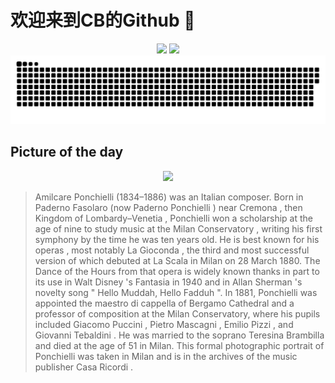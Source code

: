 
# 欢迎来到CB的Github 👋

<div align="center">
  <img height="137px" src="https://github-readme-stats.vercel.app/api?username=SuperCB&show_icons=true&theme=radical" />
  <img height="137px" src="https://github-readme-stats.vercel.app/api/top-langs/?username=SuperCB&hide_title=true&hide_border=true&layout=compact&langs_count=6&text_color=000&icon_color=fff" />
</div>


<div align="center">
    <img src="./contribution-snake/github-contribution-grid-snake.svg" />
</div>



## Picture of the day
<div align="center">
  <img width=400px src="https://upload.wikimedia.org/wikipedia/commons/thumb/4/4f/Amilcare_Ponchielli_%28before_1886%29_-_Archivio_Storico_Ricordi_FOTO000794_-_Restoration.jpg/450px-Amilcare_Ponchielli_%28before_1886%29_-_Archivio_Storico_Ricordi_FOTO000794_-_Restoration.jpg" />
</div>

>Amilcare Ponchielli  (1834–1886) was an Italian composer. Born in Paderno Fasolaro (now  Paderno Ponchielli ) near  Cremona , then  Kingdom of Lombardy–Venetia , Ponchielli won a scholarship at the age of nine to study music at the  Milan Conservatory , writing his first  symphony  by the time he was ten years old. He is best known for his  operas , most notably  La Gioconda , the third and most successful version of which debuted at  La Scala  in  Milan  on 28 March 1880. The  Dance of the Hours  from that opera is widely known thanks in part to its use in  Walt Disney 's  Fantasia  in 1940 and in  Allan Sherman 's novelty song " Hello Muddah, Hello Fadduh ". In 1881, Ponchielli was appointed the  maestro di cappella  of  Bergamo Cathedral  and a professor of composition at the Milan Conservatory, where his pupils included  Giacomo Puccini ,  Pietro Mascagni ,  Emilio Pizzi , and  Giovanni Tebaldini . He was married to the soprano  Teresina Brambilla  and died at the age of 51 in Milan. This formal photographic portrait of Ponchielli was taken in Milan and is in the archives of the music publisher  Casa Ricordi .


